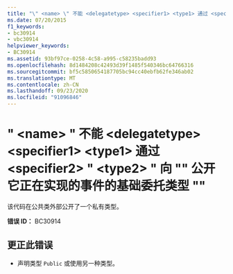 ```yaml
---
title: "\" <name> \" 不能 <delegatetype> <specifier1> <type1> 通过 <specifier2> \" <type2> \" 向 \"\" 公开它正在实现的事件的基础委托类型 \"\""
ms.date: 07/20/2015
f1_keywords:
- bc30914
- vbc30914
helpviewer_keywords:
- BC30914
ms.assetid: 93bf97ce-0258-4c58-a995-c58235badd93
ms.openlocfilehash: 8d1484208c42493d39f1485f540346bc64766316
ms.sourcegitcommit: bf5c5850654187705bc94cc40ebfb62fe346ab02
ms.translationtype: MT
ms.contentlocale: zh-CN
ms.lasthandoff: 09/23/2020
ms.locfileid: "91096846"
---
```

# <a name="name-cannot-expose-the-underlying-delegate-type-delegatetype-of-the-event-it-is-implementing-to-specifier1-type1-through-specifier2-type2"></a>" \<name> " 不能 \<delegatetype> \<specifier1> \<type1> 通过 \<specifier2> " \<type2> " 向 "" 公开它正在实现的事件的基础委托类型 ""

该代码在公共类外部公开了一个私有类型。  
  
 **错误 ID：** BC30914  
  
## <a name="to-correct-this-error"></a>更正此错误  
  
- 声明类型 `Public` 或使用另一种类型。
